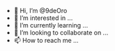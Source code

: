 - 👋 Hi, I’m @9deOro
- 👀 I’m interested in ...
- 🌱 I’m currently learning ...
- 💞️ I’m looking to collaborate on ...
- 📫 How to reach me ...

<!---
9deOro/9deOro is a ✨ special ✨ repository because its `README.md` (this file) appears on your GitHub profile.
You can click the Preview link to take a look at your changes.
--->
